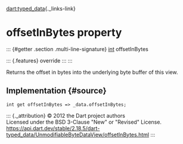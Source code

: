 [dart:typed\_data](../../dart-typed_data/dart-typed_data-library){._links-link}

offsetInBytes property
======================

::: {#getter .section .multi-line-signature}
[int](../../dart-core/int-class) offsetInBytes

::: {.features}
override
:::
:::

Returns the offset in bytes into the underlying byte buffer of this
view.

Implementation {#source}
--------------

``` {.language-dart data-language="dart"}
int get offsetInBytes => _data.offsetInBytes;
```

::: {._attribution}
© 2012 the Dart project authors\
Licensed under the BSD 3-Clause \"New\" or \"Revised\" License.\
<https://api.dart.dev/stable/2.18.5/dart-typed_data/UnmodifiableByteDataView/offsetInBytes.html>
:::
